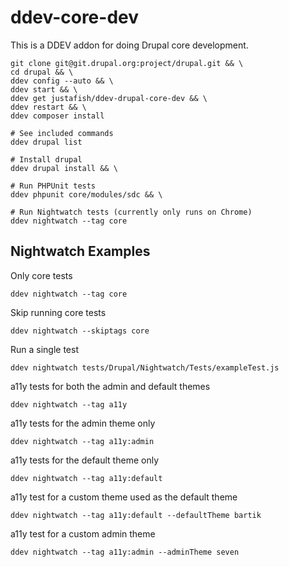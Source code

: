 # ddev-core-dev

This is a DDEV addon for doing Drupal core development.

```
git clone git@git.drupal.org:project/drupal.git && \
cd drupal && \
ddev config --auto && \
ddev start && \
ddev get justafish/ddev-drupal-core-dev && \
ddev restart && \
ddev composer install

# See included commands
ddev drupal list

# Install drupal
ddev drupal install && \

# Run PHPUnit tests
ddev phpunit core/modules/sdc && \

# Run Nightwatch tests (currently only runs on Chrome)
ddev nightwatch --tag core
```

## Nightwatch Examples
Only core tests
```
ddev nightwatch --tag core
```

Skip running core tests
```
ddev nightwatch --skiptags core
```

Run a single test
```
ddev nightwatch tests/Drupal/Nightwatch/Tests/exampleTest.js
```

a11y tests for both the admin and default themes
```
ddev nightwatch --tag a11y
```

a11y tests for the admin theme only
```
ddev nightwatch --tag a11y:admin
```

a11y tests for the default theme only
```
ddev nightwatch --tag a11y:default
```

a11y test for a custom theme used as the default theme
```
ddev nightwatch --tag a11y:default --defaultTheme bartik
```

a11y test for a custom admin theme
```
ddev nightwatch --tag a11y:admin --adminTheme seven
```
